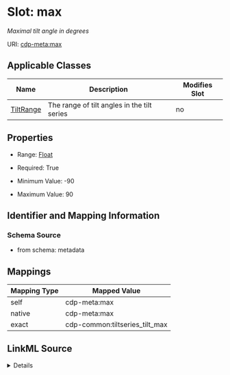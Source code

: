 

# Slot: max


_Maximal tilt angle in degrees_



URI: [cdp-meta:max](metadatamax)



<!-- no inheritance hierarchy -->





## Applicable Classes

| Name | Description | Modifies Slot |
| --- | --- | --- |
| [TiltRange](TiltRange.md) | The range of tilt angles in the tilt series |  no  |







## Properties

* Range: [Float](Float.md)

* Required: True

* Minimum Value: -90

* Maximum Value: 90





## Identifier and Mapping Information







### Schema Source


* from schema: metadata




## Mappings

| Mapping Type | Mapped Value |
| ---  | ---  |
| self | cdp-meta:max |
| native | cdp-meta:max |
| exact | cdp-common:tiltseries_tilt_max |




## LinkML Source

<details>
```yaml
name: max
description: Maximal tilt angle in degrees
from_schema: metadata
exact_mappings:
- cdp-common:tiltseries_tilt_max
rank: 1000
alias: max
owner: TiltRange
domain_of:
- TiltRange
range: float
required: true
inlined: true
inlined_as_list: true
minimum_value: -90
maximum_value: 90
unit:
  symbol: °
  descriptive_name: degrees

```
</details>
